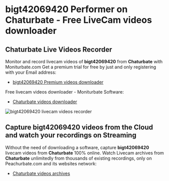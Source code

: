 # bigt42069420 Performer on Chaturbate - Free LiveCam videos downloader

## Chaturbate Live Videos Recorder

Monitor and record livecam videos of **bigt42069420** from **Chaturbate** with Moniturbate.com
Get a premium trial for free by just and only registering with your Email address:
* [bigt42069420 Premium videos downloader](https://moniturbate.com/request-demo-licence-key.html)

Free livecam videos downloader - Moniturbate Software:
* [Chaturbate videos downloader](https://moniturbate.com/moniturbate-download-software.html)

![bigt42069420 livecam videos recorder](https://peachurnet.com/templates/moniturbate-software.png)


## Capture bigt42069420 videos from the Cloud and watch your recordings on Streaming

Without the need of downloading a software, capture **bigt42069420** livecam videos from **Chaturbate** 100% online.
Watch Livecam archives from **Chaturbate** unlimitedly from thousands of existing recordings, only on Peachurbate.com and its websites network:
* [Chaturbate videos archives](https://peachurnet.com/)